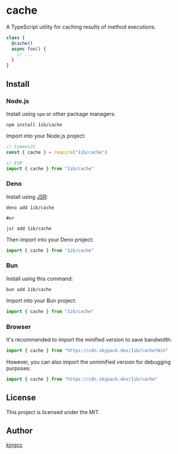 # cache

A TypeScript utility for caching results of method executions.

```ts
class {
  @cache()
  async foo() {
    // ...
  }
}
```

## Install

### Node.js

Install using `npm` or other package managers:

```
npm install 1ib/cache
```

Import into your Node.js project:

```js
// CommonJS
const { cache } = require("1ib/cache")

// ESM
import { cache } from "1ib/cache"
```

### Deno

Install using [JSR](https://jsr.io):

```shell
deno add 1ib/cache

#or

jsr add 1ib/cache
```

Then import into your Deno project:

```js
import { cache } from "1ib/cache"
```

### Bun

Install using this command:

```
bun add 1ib/cache
```

Import into your Bun project:

```js
import { cache } from "1ib/cache"
```

### Browser

It's recommended to import the minified version to save bandwidth:

```js
import { cache } from "https://cdn.skypack.dev/1ib/cache?min"
```

However, you can also import the unminified version for debugging purposes:

```js
import { cache } from "https://cdn.skypack.dev/1ib/cache"
```

## License

This project is licensed under the MIT.

## Author

[kingcc](https://github.com/kingcc)

